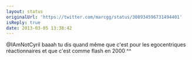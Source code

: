 ```yaml
---
layout: status
originalUrl: 'https://twitter.com/marcgg/status/308934596731494401'
isReply: true
date: 2013-03-05 13:38:42
---
```


@IAmNotCyril baaah tu dis quand même que c'est pour les egocentriques réactionnaires et que c'est comme flash en 2000 ^^
